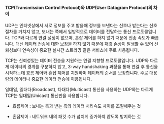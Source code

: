 #### TCP(Transmission Control Protocol)와 UDP(User Datagram Protocol)의 차이

UDP는 인터넷상에서 서로 정보를 주고 받을때 정보를 보낸다는 신호나 받는다는 신호 절차를 거치지 않고, 보내는 쪽에서 일방적으로 데이터를 전달하는 통신 프로토콜입니다. TCP와 다르게 연결 설정이 없으며, 혼잡 제어를 하지 않기 때문에 전송 속도가 빠릅니다. 대신 데이터 전송에 대한 보장을 하지 않기 때문에 패킷 손상이 발생할 수 있어 신뢰성보다 연속성이 중요한 실시간 스트리밍 같은 서비스에 주로 사용됩니다. 

TCP는 신뢰성있는 데이터 전송을 지원하는 연결 지향형 프로토콜입니다. UDP와 다르게 데이터의 경계를 구분하지 않고, 3-way handshaking 과정을 통해 연결 후 통신을 시작하는데 흐름 제어와 혼잡 제어를 지원하며 데이터의 순서를 보장합니다. 주로 대용량의 데이터나 중요한 데이터 전송에 이용됩니다. 

일대일, 일대다(Broadcast), 다대다(Multicast) 통신을 사용하는 UDP와는 다르게 TCP는 일대일(Unicast) 통신만을 사용합니다.


- 흐름제어 : 보내는 측과 받는 측의 데이터 처리속도 차이를 조절해주는 것 

- 혼잡제어 : 네트워크 내의 패킷 수가 넘치게 증가하지 않도록 방지하는 것
